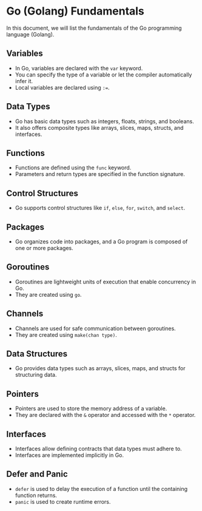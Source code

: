 # Go (Golang) Fundamentals

In this document, we will list the fundamentals of the Go programming language (Golang).

## Variables
- In Go, variables are declared with the `var` keyword.
- You can specify the type of a variable or let the compiler automatically infer it.
- Local variables are declared using `:=`.

## Data Types
- Go has basic data types such as integers, floats, strings, and booleans.
- It also offers composite types like arrays, slices, maps, structs, and interfaces.

## Functions
- Functions are defined using the `func` keyword.
- Parameters and return types are specified in the function signature.

## Control Structures
- Go supports control structures like `if`, `else`, `for`, `switch`, and `select`.

## Packages
- Go organizes code into packages, and a Go program is composed of one or more packages.

## Goroutines
- Goroutines are lightweight units of execution that enable concurrency in Go.
- They are created using `go`.

## Channels
- Channels are used for safe communication between goroutines.
- They are created using `make(chan type)`.

## Data Structures
- Go provides data types such as arrays, slices, maps, and structs for structuring data.

## Pointers
- Pointers are used to store the memory address of a variable.
- They are declared with the `&` operator and accessed with the `*` operator.

## Interfaces
- Interfaces allow defining contracts that data types must adhere to.
- Interfaces are implemented implicitly in Go.

## Defer and Panic
- `defer` is used to delay the execution of a function until the containing function returns.
- `panic` is used to create runtime errors.